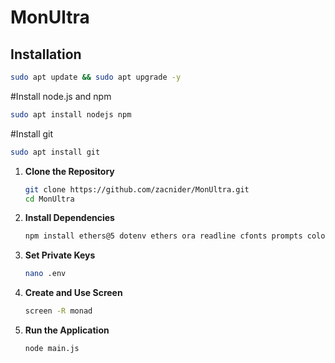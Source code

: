 # MonUltra

## Installation 
```bash
sudo apt update && sudo apt upgrade -y
```
#Install node.js and npm
```bash
sudo apt install nodejs npm
```
#Install git
```bash
sudo apt install git
```
1. **Clone the Repository**
   ```bash
   git clone https://github.com/zacnider/MonUltra.git
   cd MonUltra
   ```
2. **Install Dependencies**
   ```bash
   npm install ethers@5 dotenv ethers ora readline cfonts prompts colors axios chalk figlet solc
   ```
3. **Set Private Keys**
   ```bash
   nano .env  
   ```
4. **Create and Use Screen**
   ```bash
   screen -R monad
   ```
5. **Run the Application**
   ```bash
   node main.js
